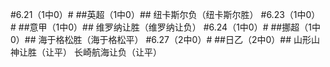 ﻿#6.21（1中0）#
##英超（1中0）##
纽卡斯尔负（纽卡斯尔胜）
#6.23（1中0）#
##意甲（1中0）##
维罗纳让胜（维罗纳让负）
#6.24（1中0）#
##挪超（1中0）##
海于格松胜（海于格松平）
#6.27（2中0）#
##日乙（2中0）##
山形山神让胜（让平）
长崎航海让负（让平）